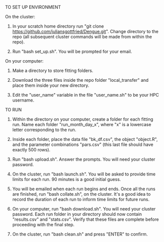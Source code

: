 TO SET UP ENVIRONMENT

On the cluster:

1. In your scratch home directory run "git clone https://github.com/juliansgottfried/Dengue.git". Change directory to the repo (all subsequent cluster commands will be made from within the repo).

2. Run "bash set_up.sh". You will be prompted for your email.

On your computer:

1. Make a directory to store fitting folders.

2. Download the three files inside the repo folder "local_transfer" and place them inside your new directory.

3. Edit the "user_name" variable in the file "user_name.sh" to be your HPC username.


TO RUN

1. Within the directory on your computer, create a folder for each fitting run. Name each folder "run_month\_day\_x", where "x" is a lowercase letter corresponding to the run.

2. Inside each folder, place the data file "bk_df.csv", the object "object.R", and the parameter combinations "pars.csv" (this last file should have exactly 500 rows).

3. Run "bash upload.sh". Answer the prompts. You will need your cluster password.

4. On the cluster, run "bash launch.sh". You will be asked to provide time limits for each run. 90 minutes is a good initial guess.

5. You will be emailed when each run begins and ends. Once all the runs are finished, run "bash collate.sh", on the cluster. It's a good idea to record the duration of each run to inform time limits for future runs.

6. On your computer, run "bash download.sh". You will need your cluster password. Each run folder in your directory should now contain "results.csv" and "stats.csv". Verify that these files are complete before proceeding with the final step.

7. On the cluster, run "bash clean.sh" and press "ENTER" to confirm.
